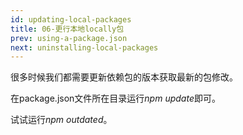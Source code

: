 ```yaml
---
id: updating-local-packages
title: 06-更行本地locally包
prev: using-a-package.json
next: uninstalling-local-packages
---
```

很多时候我们都需要更新依赖包的版本获取最新的包修改。

在package.json文件所在目录运行*npm update*即可。

试试运行*npm outdated*。